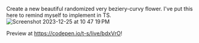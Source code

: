 Create a new beautiful randomized very beziery-curvy flower.
I've put this here to remind myself to implement in TS.
![Screenshot 2023-12-25 at 10 47 19 PM](https://github.com/t-s/flowers/assets/2460738/237ef9be-e560-4694-8082-630377193fce)


Preview at https://codepen.io/t-s/live/bdxVrO!
